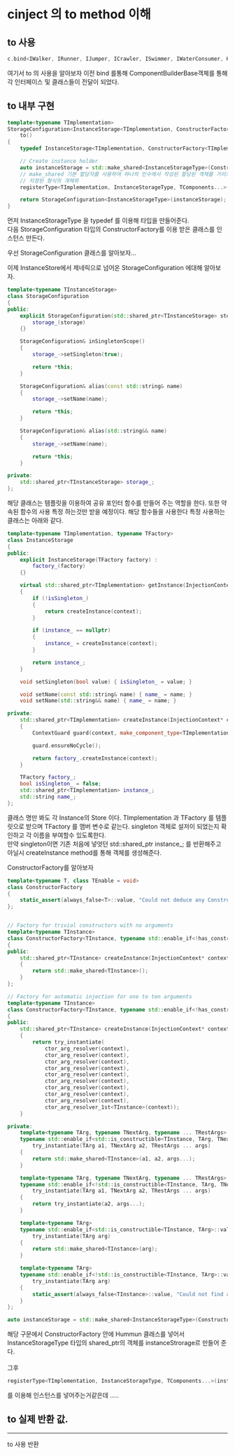 # cinject 의 to  method 이해
## to 사용
```c++
c.bind<IWalker, IRunner, IJumper, ICrawler, ISwimmer, IWaterConsumer, Human>().to<Human>().inSingletonScope();
```
여기서 to 의 사용을 알아보자 이전 bind 를통해 ComponentBuilderBase객체를 통해 각 인터페이스 및 클래스들이 전달이 되었다.  

## to 내부 구현
```c++ 
template<typename TImplementation>
StorageConfiguration<InstanceStorage<TImplementation, ConstructorFactory<TImplementation>>>
    to()
{
    typedef InstanceStorage<TImplementation, ConstructorFactory<TImplementation>> InstanceStorageType;

    // Create instance holder
    auto instanceStorage = std::make_shared<InstanceStorageType>(ConstructorFactory<TImplementation>());
    // make_shared 기본 할당자를 사용하여 하나의 인수에서 작성된 할당된 객체를 가리키는 shared_ptr을 만들고 반환한다.
    // 지정된 형식의 개체와 
    registerType<TImplementation, InstanceStorageType, TComponents...>(instanceStorage);

    return StorageConfiguration<InstanceStorageType>(instanceStorage);
}
```
먼저 InstanceStorageType 을 typedef 를 이용해 타입을 만들어준다.  
다음 StorageConfiguration 타입의 ConstructorFactory를 이용 받은 클래스를 인스턴스 만든다.  


우선 StorageConfiguration 클래스를 알아보자...

이제 InstanceStore에서 제네릭으로 넘어온 StorageConfiguration 에대해 알아보자.
```c++
template<typename TInstanceStorage>
class StorageConfiguration
{
public:
    explicit StorageConfiguration(std::shared_ptr<TInstanceStorage> storage) :
        storage_(storage)
    {}

    StorageConfiguration& inSingletonScope()
    {
        storage_->setSingleton(true);

        return *this;
    }

    StorageConfiguration& alias(const std::string& name)
    {
        storage_->setName(name);

        return *this;
    }

    StorageConfiguration& alias(std::string&& name)
    {
        storage_->setName(name);

        return *this;
    }

private:
    std::shared_ptr<TInstanceStorage> storage_;
};
```
해당 클래스는 템플릿을 이용하여 공유 포인터 함수를 만들어 주는 역할을 한다. 또한 약속된 함수의 사용 특정 하는것만 받을 예정이다. 해당 함수들을 사용한다 특정 사용하는 클래스는 아래와 같다.  

```c++
template<typename TImplementation, typename TFactory>
class InstanceStorage
{
public:
    explicit InstanceStorage(TFactory factory) :
        factory_(factory)
    {}

    virtual std::shared_ptr<TImplementation> getInstance(InjectionContext* context)
    {
        if (!isSingleton_)
        {
            return createInstance(context);
        }

        if (instance_ == nullptr)
        {
            instance_ = createInstance(context);
        }

        return instance_;
    }

    void setSingleton(bool value) { isSingleton_ = value; }

    void setName(const std::string& name) { name_ = name; }
    void setName(std::string&& name) { name_ = name; }

private:
    std::shared_ptr<TImplementation> createInstance(InjectionContext* context)
    {
        ContextGuard guard(context, make_component_type<TImplementation>(!name_.empty() ? name_ : type_name<TImplementation>::value()));

        guard.ensureNoCycle();

        return factory_.createInstance(context);
    }

    TFactory factory_;
    bool isSingleton_ = false;
    std::shared_ptr<TImplementation> instance_;
    std::string name_;
};
``` 
클래스 명만 봐도 각 Instance의 Store 이다. TImplementation 과 TFactory 를 템플릿으로 받으며 TFactory 를 맴버 변수로 같는다. singleton 객체로 설저이 되었는지 확인하고 각 이름을 부여할수 있도록한다.  
만약 singleton이면 기존 처음에 넣엇던 std::shared_ptr<TImplementation> instance_; 를 반환해주고 아닐시 createInstance method를 통해 객체를 생성해준다.  

ConstructorFactory를 알아보자
```c++
template<typename T, class TEnable = void>
class ConstructorFactory
{
    static_assert(always_false<T>::value, "Could not deduce any ConstructorFactory");
};


// Factory for trivial constructors with no arguments
template<typename TInstance>
class ConstructorFactory<TInstance, typename std::enable_if<!has_constructor_injection<TInstance>::value&& std::is_constructible<TInstance>::value>::type>
{
public:
    std::shared_ptr<TInstance> createInstance(InjectionContext* context)
    {
        return std::make_shared<TInstance>();
    }
};

// Factory for automatic injection for one to ten arguments
template<typename TInstance>
class ConstructorFactory<TInstance, typename std::enable_if<!has_constructor_injection<TInstance>::value && !std::is_constructible<TInstance>::value>::type>
{
public:
    std::shared_ptr<TInstance> createInstance(InjectionContext* context)
    {
        return try_instantiate(
            ctor_arg_resolver(context),
            ctor_arg_resolver(context),
            ctor_arg_resolver(context),
            ctor_arg_resolver(context),
            ctor_arg_resolver(context),
            ctor_arg_resolver(context),
            ctor_arg_resolver(context),
            ctor_arg_resolver(context),
            ctor_arg_resolver(context),
            ctor_arg_resolver_1st<TInstance>(context));
    }

private:
    template<typename TArg, typename TNextArg, typename ... TRestArgs>
    typename std::enable_if<std::is_constructible<TInstance, TArg, TNextArg, TRestArgs ...>::value, std::shared_ptr<TInstance>>::type
        try_instantiate(TArg a1, TNextArg a2, TRestArgs ... args)
    {
        return std::make_shared<TInstance>(a1, a2, args...);
    }

    template<typename TArg, typename TNextArg, typename ... TRestArgs>
    typename std::enable_if<!std::is_constructible<TInstance, TArg, TNextArg, TRestArgs ...>::value, std::shared_ptr<TInstance>>::type
        try_instantiate(TArg a1, TNextArg a2, TRestArgs ... args)
    {
        return try_instantiate(a2, args...);
    }

    template<typename TArg>
    typename std::enable_if<std::is_constructible<TInstance, TArg>::value, std::shared_ptr<TInstance>>::type
        try_instantiate(TArg arg)
    {
        return std::make_shared<TInstance>(arg);
    }

    template<typename TArg>
    typename std::enable_if<!std::is_constructible<TInstance, TArg>::value, std::shared_ptr<TInstance>>::type
        try_instantiate(TArg arg)
    {
        static_assert(always_false<TInstance>::value, "Could not find any suitable constructor for injection. Try explicitly mark the constructor using CINJECT macro");
    }
};
```
```c++
auto instanceStorage = std::make_shared<InstanceStorageType>(ConstructorFactory<TImplementation>());
```
해당 구문에서 ConstructorFactory 안에 Hummun 클래스를 넣어서 InstanceStorageType 타입의 shared_ptr의 객체를 instanceStrorage르 만들어 준다.  
<br>
그후
```c++
registerType<TImplementation, InstanceStorageType, TComponents...>(instanceStorage);  
```
를 이용해 인스턴스를 넣어주는거같은데 .....
  

## to 실제 반환 값.
---
to 사용 반환



```c++

```

